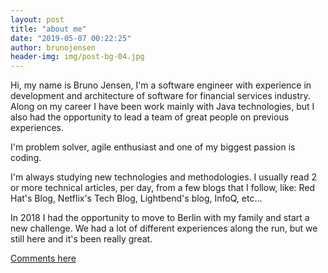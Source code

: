 ```yaml
---
layout: post
title: "about me"
date: "2019-05-07 00:22:25"
author: brunojensen
header-img: img/post-bg-04.jpg
---
```


Hi, my name is Bruno Jensen, I'm a software engineer with experience in development and architecture of software for financial services industry. Along on my career I have been work mainly with Java technologies, but I also had the opportunity to lead a team of great people on previous experiences.

I'm problem solver, agile enthusiast and one of my biggest passion is coding.

I'm always studying new technologies and methodologies. I usually read 2 or more technical articles, per day, from a few blogs that I follow, like: Red Hat's Blog, Netflix's Tech Blog, Lightbend's blog, InfoQ, etc...

In 2018 I had the opportunity to move to Berlin with my family and start a new challenge. We had a lot of
different experiences along the run, but we still here and it's been really great.

[Comments here](https://github.com/brunojensen/brunojensen.github.com/issues)
